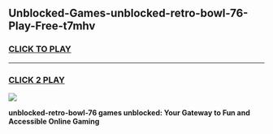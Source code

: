 
## Unblocked-Games-unblocked-retro-bowl-76-Play-Free-t7mhv
<h3>
<a href="https://premium76.site?title=unblocked-retro-bowl-76&ref=12A">CLICK TO PLAY</a></h3>
<hr>

<h3>
<a href="https://premium76.site?title=unblocked-retro-bowl-76&ref=12A">CLICK 2 PLAY</a>
  
</h3>

<a href="https://premium76.site?title=unblocked-retro-bowl-76&ref=12A"><img src="https://clearcache.store/games.png"></a>


**unblocked-retro-bowl-76 games unblocked: Your Gateway to Fun and Accessible Online Gaming**
